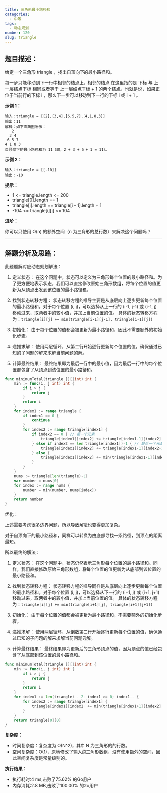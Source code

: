 ```yaml
---
title: 三角形最小路径和
categories:
  - 中等
tags:
  - 动态规划
number: 120
slug: triangle
---
```



## 题目描述：

给定一个三角形 triangle ，找出自顶向下的最小路径和。

每一步只能移动到下一行中相邻的结点上。相邻的结点 在这里指的是 下标 与 上一层结点下标 相同或者等于 上一层结点下标 + 1 的两个结点。也就是说，如果正位于当前行的下标 i ，那么下一步可以移动到下一行的下标 i 或 i + 1 。

**示例 1：**
```
输入：triangle = [[2],[3,4],[6,5,7],[4,1,8,3]]
输出：11
解释：如下面简图所示：
   2
  3 4
 6 5 7
4 1 8 3
自顶向下的最小路径和为 11（即，2 + 3 + 5 + 1 = 11）。
```


**示例 2：**
```
输入：triangle = [[-10]]
输出：-10
```

**提示：**
- 1 <= triangle.length <= 200
- triangle[0].length == 1
- triangle[i].length == triangle[i - 1].length + 1
- -104 <= triangle[i][j] <= 104

**进阶：**

你可以只使用 O(n) 的额外空间（n 为三角形的总行数）来解决这个问题吗？

---
## 解题分析及思路：

此题题解对应动态规划解法：

1. 定义状态： 在这个问题中，状态可以定义为三角形每个位置的最小路径和。为了更方便地表示状态，我们可以直接修改原始三角形数组，将每个位置的值更新为从顶点出发到该位置的最小路径和。

2. 找到状态转移方程： 状态转移方程的推导主要是从底层向上逐步更新每个位置的最小路径和。对于每个位置 (i, j)，可以选择从上一行的 (i-1, j-1) 或 (i-1, j) 移动过来，取两者中的较小值，并加上当前位置的值。 具体的状态转移方程为：`triangle[i][j] += min(triangle[i-1][j-1], triangle[i-1][j])`

3. 初始化： 由于每个位置的值都会被更新为最小路径和，因此不需要额外的初始化步骤。

4. 递推求解： 使用两层循环，从第二行开始逐行更新每个位置的值，确保通过已知的子问题的解来求解当前问题的解。

5. 计算最终结果： 最终结果即为最后一行中的最小值，因为最后一行中的每个位置都包含了从顶点到该位置的最小路径和。

```go
func minimumTotal(triangle [][]int) int {
	min := func(i, j int) int {
		if i > j {
			return j
		}
		return i
	}
	for index1 := range triangle {
		if index1 == 0 {
			continue
		}
		for index2 := range triangle[index1] {
			if index2 == 0 { // 第一个元素
				triangle[index1][index2] += triangle[index1-1][index2]
			} else if index2 == len(triangle[index1])-1 { // 最后一个元素
				triangle[index1][index2] += triangle[index1-1][index2-1]
			} else {
				triangle[index1][index2] += min(triangle[index1-1][index2-1], triangle[index1-1][index2])
			}
		}
	}
	nums := triangle[len(triangle)-1]
	var number = nums[0]
	for index := range nums {
		number = min(number, nums[index])
	}
	return number
}
```

优化：

上述需要考虑很多边界问题，所以导致解法也变得更加复杂。

对于自顶向下的最小路径和，同样可以转换为由底部寻找一条路径，到顶点的距离最短。

所以最终的解法：
1. 定义状态： 在这个问题中，状态仍然表示三角形每个位置的最小路径和。同样，我们直接修改原始三角形数组，将每个位置的值更新为从底部到该位置的最小路径和。

2. 找到状态转移方程： 状态转移方程的推导同样是从底层向上逐步更新每个位置的最小路径和。对于每个位置 (i, j)，可以选择从下一行的 (i+1, j) 或 (i+1, j+1) 移动过来，取两者中的较小值，并加上当前位置的值。 具体的状态转移方程为：`triangle[i][j] += min(triangle[i+1][j], triangle[i+1][j+1])`

3. 初始化： 由于每个位置的值都会被更新为最小路径和，不需要额外的初始化步骤。

4. 递推求解： 使用两层循环，从倒数第二行开始逐行更新每个位置的值，确保通过已知的子问题的解来求解当前问题的解。

5. 计算最终结果： 最终结果即为更新后的三角形顶点的值，因为顶点的值已经包含了从底部到该位置的最小路径和。
```go
func minimumTotal(triangle [][]int) int {
	min := func(i, j int) int {
		if i > j {
			return j
		}
		return i
	}
	for index1 := len(triangle) - 2; index1 >= 0; index1-- {
		for index2 := range triangle[index1] {
			triangle[index1][index2] += min(triangle[index1+1][index2], triangle[index1+1][index2+1])
		}
	}
	return triangle[0][0]
}
```

**复杂度：**

- 时间复杂度：复杂度为 O(N^2)，其中 N 为三角形的的行数。
- 空间复杂度：O(1)，原地修改了输入的三角形数组，没有使用额外的空间，因此空间复杂度是常量级别的。

**执行结果：**

- 执行耗时:4 ms,击败了75.62% 的Go用户
- 内存消耗:2.8 MB,击败了100.00% 的Go用户

